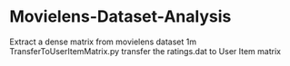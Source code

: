 # Movielens-Dataset-Analysis
Extract a dense matrix from movielens dataset 1m
TransferToUserItemMatrix.py transfer the ratings.dat to User Item matrix
